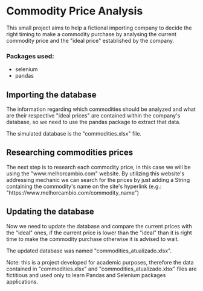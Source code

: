 # Commodity Price Analysis
 <p>This small project aims to help a fictional importing company to decide the right 
timing to make a commodity purchase by analysing the current commodity price and the 
"ideal price" established by the company.</p>

### Packages used:
+ selenium
+ pandas

## Importing the database
<p>The information regarding which commodities should be analyzed and what are their 
respective "ideal prices" are contained within the company's database, so we need to
use the pandas package to extract that data.</p>



<p>The simulated database is the "commodities.xlsx" file.</p>

## Researching commodities prices
<p>The next step is to research each commodity price, in this case we will be using the
"www.melhorcambio.com" website. By utilizing this website's addressing mechanic we can
search for the prices by just adding a String containing the commodity's name on the site's
hyperlink (e.g.: "https://www.melhorcambio.com/commodity_name")</p>



## Updating the database
<p>Now we need to update the database and compare the current prices with the "ideal"
ones, if the current price is lower than the "ideal" than it is right time to make the
commodity purchase otherwise it is advised to wait.</p>



<p>The updated database was named "commodities_atualizado.xlsx".</p>
<p>Note: this is a project developed for academic purposes, therefore the
data contained in "commodities.xlsx" and "commodities_atualizado.xlsx" files are
fictitious and used only to learn Pandas and Selenium packages applications.</p>